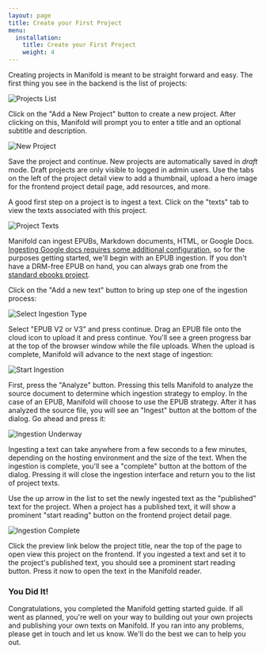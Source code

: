 ```yaml
---
layout: page
title: Create your First Project
menu:
  installation:
    title: Create your First Project
    weight: 4
---
```


Creating projects in Manifold is meant to be straight forward and easy. The first thing you see in the backend is the list of projects:

![Projects List](/docs/assets/installing/projects.png)

Click on the "Add a New Project" button to create a new project. After clicking on this, Manifold will prompt you to enter a title and an optional subtitle and description.

![New Project](/docs/assets/installing/new.png)

Save the project and continue. New projects are automatically saved in _draft_ mode. Draft projects are only visible to logged in admin users. Use the tabs on the left of the project detail view to add a thumbnail, upload a hero image for the frontend project detail page, add resources, and more.

A good first step on a project is to ingest a text. Click on the "texts" tab to view the texts associated with this project.

![Project Texts](/docs/assets/installing/texts.png)

Manifold can ingest EPUBs, Markdown documents, HTML, or Google Docs. [Ingesting Google docs requires some additional configuration](/docs/customizing/settings/external_services/google/index.html), so for the purposes getting started, we'll begin with an EPUB ingestion. If you don't have a DRM-free EPUB on hand, you can always grab one from the [standard ebooks project](https://standardebooks.org/).

Click on the "Add a new text" button to bring up step one of the ingestion process:

![Select Ingestion Type](/docs/assets/installing/ingestion-one.png)

Select "EPUB V2 or V3" and press continue. Drag an EPUB file onto the cloud icon to upload it and press continue. You'll see a green progress bar at the top of the browser window while the file uploads. When the upload is complete, Manifold will advance to the next stage of ingestion:

![Start Ingestion](/docs/assets/installing/ingestion-two.png)

First, press the "Analyze" button. Pressing this tells Manifold to analyze the source document to determine which ingestion strategy to employ. In the case of an EPUB, Manifold will choose to use the EPUB strategy. After it has analyzed the source file, you will see an "Ingest" button at the bottom of the dialog. Go ahead and press it:

![Ingestion Underway](/docs/assets/installing/ingestion-three.png)

Ingesting a text can take anywhere from a few seconds to a few minutes, depending on the hosting environment and the size of the text. When the ingestion is complete, you'll see a "complete" button at the bottom of the dialog. Pressing it will close the ingestion interface and return you to the list of project texts.

Use the up arrow in the list to set the newly ingested text as the "published" text for the project. When a project has a published text, it will show a prominent "start reading" button on the frontend project detail page.

![Ingestion Complete](/docs/assets/installing/ingested-texts.png)

Click the preview link below the project title, near the top of the page to open view this project on the frontend. If you ingested a text and set it to the project's published text, you should see a prominent start reading button. Press it now to open the text in the Manifold reader.


### You Did It!

Congratulations, you completed the Manifold getting started guide. If all went as planned, you're well on your way to building out your own projects and publishing your own texts on Manifold. If you ran into any problems, please get in touch and let us know. We'll do the best we can to help you out.
